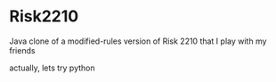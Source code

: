 Risk2210
========

Java clone of a modified-rules version of Risk 2210 that I play with my friends

actually, lets try python